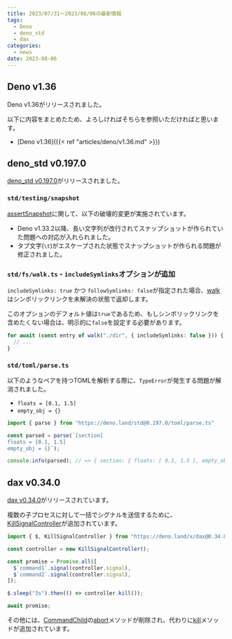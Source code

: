 ```yaml
---
title: 2023/07/31〜2023/08/06の最新情報
tags:
  - Deno
  - deno_std
  - dax
categories:
  - news
date: 2023-08-06
---
```


## Deno v1.36

Deno v1.36がリリースされました。

以下に内容をまとめたため、よろしければそちらを参照いただければと思います。

* [Deno v1.36]({{< ref "articles/deno/v1.36.md" >}})

## deno_std v0.197.0

[deno_std v0.197.0](https://github.com/denoland/deno_std/releases/tag/0.197.0)がリリースされました。

### `std/testing/snapshot`

[assertSnapshot](https://deno.land/std@0.197.0/testing/snapshot.ts)に関して、以下の破壊的変更が実施されています。

- Deno v1.33.2以降、長い文字列が改行されてスナップショットが作られていた問題への対応が入れられました。
- タブ文字(`\t`)がエスケープされた状態でスナップショットが作られる問題が修正されました。

### `std/fs/walk.ts` - `includeSymlinks`オプションが追加

`includeSymlinks: true` かつ `followSymlinks: false`が指定された場合、[walk](https://deno.land/std@0.197.0/fs/walk.ts?s=walk)はシンボリックリンクを未解決の状態で返却します。

このオプションのデフォルト値は`true`であるため、もしシンボリックリンクを含めたくない場合は、明示的に`false`を設定する必要があります。

```typescript
for await (const entry of walk("./dir", { includeSymlinks: false })) {
  // ...
}
```

### `std/toml/parse.ts`

以下のようなペアを持つTOMLを解析する際に、`TypeError`が発生する問題が解消されました。

- `floats = [0.1, 1.5]`
- `empty_obj = {}`

```typescript
import { parse } from "https://deno.land/std@0.197.0/toml/parse.ts"

const parsed = parse(`[section]
floats = [0.1, 1.5]
empty_obj = {}`);

console.info(parsed); // => { section: { floats: [ 0.1, 1.5 ], empty_obj: {} } }
```

## dax v0.34.0

[dax v0.34.0](https://github.com/dsherret/dax/releases/tag/0.34.0)がリリースされています。

複数の子プロセスに対して一括でシグナルを送信するために、[KillSignalController](https://deno.land/x/dax@0.34.0/mod.ts?s=KillSignalController)が追加されています。
    
```typescript
import { $, KillSignalController } from "https://deno.land/x/dax@0.34.0/mod.ts";

const controller = new KillSignalController();

const promise = Promise.all([
  $`command1`.signal(controller.signal),
  $`command2`.signal(controller.signal),
]);

$.sleep("3s").then(() => controller.kill());

await promise;
```

その他には、[CommandChild](https://deno.land/x/dax@0.34.0/src/command.ts?s=CommandChild)の[abort](https://deno.land/x/dax@0.33.0/src/command.ts?s=CommandChild&p=prototype.abort)メソッドが削除され、代わりに[kill](https://deno.land/x/dax@0.34.0/src/command.ts?s=CommandChild&p=prototype.kill)メソッドが追加されています。
